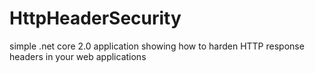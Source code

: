# HttpHeaderSecurity

simple .net core 2.0 application showing how to harden HTTP response headers in your web applications
